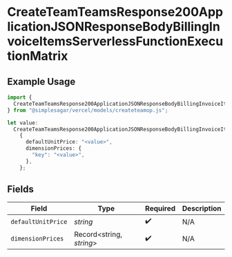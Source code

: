 # CreateTeamTeamsResponse200ApplicationJSONResponseBodyBillingInvoiceItemsServerlessFunctionExecutionMatrix

## Example Usage

```typescript
import {
  CreateTeamTeamsResponse200ApplicationJSONResponseBodyBillingInvoiceItemsServerlessFunctionExecutionMatrix,
} from "@simplesagar/vercel/models/createteamop.js";

let value:
  CreateTeamTeamsResponse200ApplicationJSONResponseBodyBillingInvoiceItemsServerlessFunctionExecutionMatrix =
    {
      defaultUnitPrice: "<value>",
      dimensionPrices: {
        "key": "<value>",
      },
    };
```

## Fields

| Field                    | Type                     | Required                 | Description              |
| ------------------------ | ------------------------ | ------------------------ | ------------------------ |
| `defaultUnitPrice`       | *string*                 | :heavy_check_mark:       | N/A                      |
| `dimensionPrices`        | Record<string, *string*> | :heavy_check_mark:       | N/A                      |
